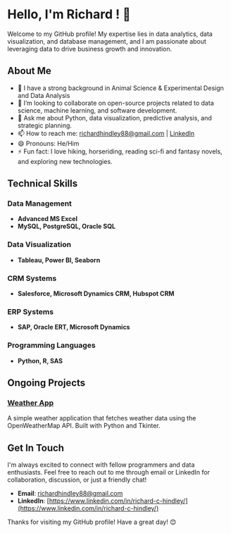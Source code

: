 # Hello, I'm Richard ! 👋

Welcome to my GitHub profile! My expertise lies in data analytics, data visualization, and database management, and I am passionate about leveraging data to drive business growth and innovation.

## About Me

- 🔭 I have a strong background in Animal Science & Experimental Design and Data Analysis
- 👯 I’m looking to collaborate on open-source projects related to data science, machine learning, and software development.
- 💬 Ask me about Python, data visualization, predictive analysis, and strategic planning.
- 📫 How to reach me: [richardhindley88@gmail.com](mailto:richardhindley88@gmail.com) | [LinkedIn](https://www.linkedin.com/in/richard-c-hindley/)
- 😄 Pronouns: He/Him
- ⚡ Fun fact: I love hiking, horseriding, reading sci-fi and fantasy novels, and exploring new technologies.

## Technical Skills

### Data Management
- **Advanced MS Excel**
- **MySQL, PostgreSQL, Oracle SQL**

### Data Visualization
- **Tableau, Power BI, Seaborn**

### CRM Systems
- **Salesforce, Microsoft Dynamics CRM, Hubspot CRM**

### ERP Systems
- **SAP, Oracle ERT, Microsoft Dynamics**

### Programming Languages
- **Python, R, SAS**


## Ongoing Projects

### [Weather App](https://github.com/RichardHindley/weather-app)
A simple weather application that fetches weather data using the OpenWeatherMap API. Built with Python and Tkinter.


## Get In Touch

I'm always excited to connect with fellow programmers and data enthusiasts. Feel free to reach out to me through email or LinkedIn for collaboration, discussion, or just a friendly chat!

- **Email**: [richardhindley88@gmail.com](mailto:richardhindley88@gmail.com)
- **LinkedIn**: [https://www.linkedin.com/in/richard-c-hindley/](https://www.linkedin.com/in/richard-c-hindley/)

Thanks for visiting my GitHub profile! Have a great day! 😊


<!---
RichardHindley/RichardHindley is a ✨ special ✨ repository because its `README.md` (this file) appears on your GitHub profile.
You can click the Preview link to take a look at your changes.
--->
